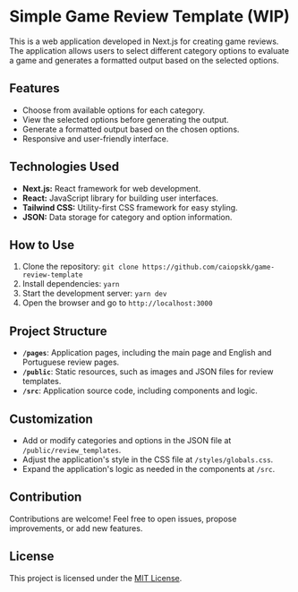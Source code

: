 # Simple Game Review Template (WIP)

This is a web application developed in Next.js for creating game reviews. The application allows users to select different category options to evaluate a game and generates a formatted output based on the selected options.

## Features

- Choose from available options for each category.
- View the selected options before generating the output.
- Generate a formatted output based on the chosen options.
- Responsive and user-friendly interface.

## Technologies Used

- **Next.js:** React framework for web development.
- **React:** JavaScript library for building user interfaces.
- **Tailwind CSS:** Utility-first CSS framework for easy styling.
- **JSON:** Data storage for category and option information.

## How to Use

1. Clone the repository: `git clone https://github.com/caiopskk/game-review-template`
2. Install dependencies: `yarn`
3. Start the development server: `yarn dev`
4. Open the browser and go to `http://localhost:3000`

## Project Structure

- **`/pages`**: Application pages, including the main page and English and Portuguese review pages.
- **`/public`**: Static resources, such as images and JSON files for review templates.
- **`/src`**: Application source code, including components and logic.

## Customization

- Add or modify categories and options in the JSON file at `/public/review_templates`.
- Adjust the application's style in the CSS file at `/styles/globals.css`.
- Expand the application's logic as needed in the components at `/src`.

## Contribution

Contributions are welcome! Feel free to open issues, propose improvements, or add new features.

## License

This project is licensed under the [MIT License](LICENSE).
